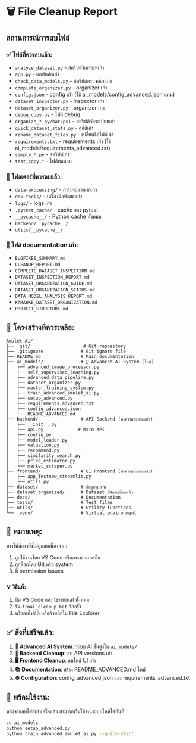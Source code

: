 # 🗑️ File Cleanup Report

## สถานการณ์การลบไฟล์

### ✅ ไฟล์ที่ควรลบแล้ว:
- `analyze_dataset.py` - สคริปต์วิเคราะห์เก่า
- `app.py` - แอปหลักเก่า
- `check_data_models.py` - สคริปต์ตรวจสอบเก่า
- `complete_organizer.py` - organizer เก่า
- `config.json` - config เก่า (ใช้ ai_models/config_advanced.json แทน)
- `dataset_inspector.py` - inspector เก่า
- `dataset_organizer.py` - organizer เก่า
- `debug_copy.py` - ไฟล์ debug
- `organize_*.py/bat/ps1` - สคริปต์จัดระเบียบเก่า
- `quick_dataset_stats.py` - สถิติเก่า
- `rename_dataset_files.py` - เปลี่ยนชื่อไฟล์เก่า
- `requirements.txt` - requirements เก่า (ใช้ ai_models/requirements_advanced.txt)
- `simple_*.py` - สคริปต์เก่า
- `test_copy.*` - ไฟล์ทดสอบ

### 📁 โฟลเดอร์ที่ควรลบแล้ว:
- `data-processing/` - การประมวลผลเก่า
- `dev-tools/` - เครื่องมือพัฒนาเก่า
- `logs/` - logs เก่า
- `.pytest_cache/` - cache ของ pytest
- `__pycache__/` - Python cache ทั้งหมด
- `backend/__pycache__/`
- `utils/__pycache__/`

### 📄 ไฟล์ documentation เก่า:
- `BUGFIXES_SUMMARY.md`
- `CLEANUP_REPORT.md`
- `COMPLETE_DATASET_INSPECTION.md`
- `DATASET_INSPECTION_REPORT.md`
- `DATASET_ORGANIZATION_GUIDE.md`
- `DATASET_ORGANIZATION_STATUS.md`
- `DATA_MODEL_ANALYSIS_REPORT.md`
- `KARAOKE_DATASET_ORGANIZATION.md`
- `PROJECT_STRUCTURE.md`

## 🎯 โครงสร้างที่ควรเหลือ:

```
Amulet-Ai/
├── .git/                    # Git repository
├── .gitignore              # Git ignore file
├── README.md               # Main documentation
├── ai_models/              # 🌟 Advanced AI System (ใหม่)
│   ├── advanced_image_processor.py
│   ├── self_supervised_learning.py
│   ├── advanced_data_pipeline.py
│   ├── dataset_organizer.py
│   ├── master_training_system.py
│   ├── train_advanced_amulet_ai.py
│   ├── setup_advanced.py
│   ├── requirements_advanced.txt
│   ├── config_advanced.json
│   └── README_ADVANCED.md
├── backend/                # API Backend (ทำความสะอาดแล้ว)
│   ├── __init__.py
│   ├── api.py             # Main API
│   ├── config.py
│   ├── model_loader.py
│   ├── valuation.py
│   ├── recommend.py
│   ├── similarity_search.py
│   ├── price_estimator.py
│   └── market_scraper.py
├── frontend/               # UI Frontend (ทำความสะอาดแล้ว)
│   ├── app_Testnew_streamlit.py
│   └── utils.py
├── dataset/                # ข้อมูลรูปภาพ
├── dataset_organized/      # Dataset ที่จัดระเบียบแล้ว
├── docs/                   # Documentation
├── tests/                  # Test files
├── utils/                  # Utility functions
└── .venv/                  # Virtual environment
```

## 🚨 หมายเหตุ:

บางไฟล์อาจยังไม่ถูกลบเนื่องจาก:
1. ถูกใช้งานโดย VS Code หรือกระบวนการอื่น
2. ถูกล็อกโดย Git หรือ system
3. มี permission issues

### 💡 วิธีแก้:
1. ปิด VS Code และ terminal ทั้งหมด
2. รัน `final_cleanup.bat` อีกครั้ง
3. หรือลบไฟล์ที่เหลือด้วยมือใน File Explorer

## ✅ สิ่งที่เสร็จแล้ว:

1. **🎯 Advanced AI System**: ระบบ AI ขั้นสูงใน `ai_models/`
2. **🧹 Backend Cleanup**: ลบ API versions เก่า
3. **🖥️ Frontend Cleanup**: ลบไฟล์ UI เก่า
4. **📚 Documentation**: สร้าง README_ADVANCED.md ใหม่
5. **⚙️ Configuration**: config_advanced.json และ requirements_advanced.txt

## 🚀 พร้อมใช้งาน:

หลังจากลบไฟล์เก่าเสร็จแล้ว สามารถเริ่มใช้งานระบบใหม่ได้ทันที:

```bash
cd ai_models
python setup_advanced.py
python train_advanced_amulet_ai.py --quick-start
```
